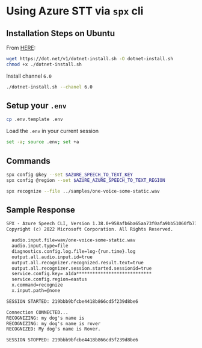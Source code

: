 # Using Azure STT via `spx` cli

## Installation Steps on Ubuntu

From [HERE](https://learn.microsoft.com/en-us/azure/ai-services/speech-service/spx-basics?tabs=linuxinstall%2Cterminal):

```bash
wget https://dot.net/v1/dotnet-install.sh -O dotnet-install.sh
chmod +x ./dotnet-install.sh
```

Install channel `6.0`

```bash
./dotnet-install.sh --chanel 6.0
```

## Setup your `.env`

```bash
cp .env.template .env
```

Load the `.env` in your current session

```bash
set -a; source .env; set +a
```

## Commands

```bash
spx config @key --set $AZURE_SPEECH_TO_TEXT_KEY
spx config @region --set $AZURE_AZURE_SPEECH_TO_TEXT_REGION
```

```bash
spx recognize --file ../samples/one-voice-some-static.wav
```

## Sample Response

```txt
SPX - Azure Speech CLI, Version 1.38.0+958afb6ba65aa73f0afa9bb51060fb735220ed13
Copyright (c) 2022 Microsoft Corporation. All Rights Reserved.

  audio.input.file=wav/one-voice-some-static.wav
  audio.input.type=file
  diagnostics.config.log.file=log-{run.time}.log
  output.all.audio.input.id=true
  output.all.recognizer.recognized.result.text=true
  output.all.recognizer.session.started.sessionid=true
  service.config.key= a1da****************************
  service.config.region=eastus
  x.command=recognize
  x.input.path=@none

SESSION STARTED: 219bbb9bfcbe4418b866cd5f239d8be6

Connection CONNECTED...
RECOGNIZING: my dog's name is
RECOGNIZING: my dog's name is rover
RECOGNIZED: My dog's name is Rover.

SESSION STOPPED: 219bbb9bfcbe4418b866cd5f239d8be6
```